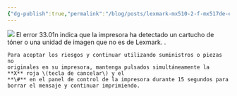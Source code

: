 ```yaml
---
{"dg-publish":true,"permalink":"/blog/posts/lexmark-mx510-2-f-mx517de-error-33-01-n-28-soluci-c3-b3n-29/"}
---
```


![](../fetched_images\rect1620.png)
  El error 33.01n indica que la impresora ha detectado un cartucho de tóner o
  una unidad de imagen que no es de Lexmark. . 

    Para aceptar los riesgos y continuar utilizando suministros o piezas no
    originales en su impresora, mantenga pulsados simultáneamente la
    **X** roja \(tecla de cancelar\) y el
    **\#** en el panel de control de la impresora durante 15 segundos para
    borrar el mensaje y continuar imprimiendo. 
  
